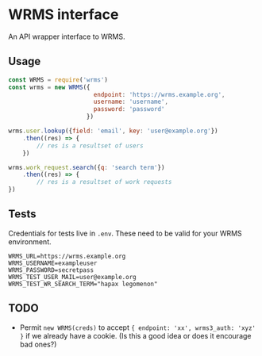 # WRMS interface

An API wrapper interface to WRMS.

## Usage

```JavaScript
const WRMS = require('wrms')
const wrms = new WRMS({
                        endpoint: 'https://wrms.example.org',
                        username: 'username',
                        password: 'password'
                      })

wrms.user.lookup({field: 'email', key: 'user@example.org'})
    .then((res) => {
        // res is a resultset of users
    })

wrms.work_request.search({q: 'search term'})
    .then((res) => {
        // res is a resultset of work requests
})
```

## Tests

Credentials for tests live in `.env`. These need to be valid for your WRMS environment.

    WRMS_URL=https://wrms.example.org
    WRMS_USERNAME=exampleuser
    WRMS_PASSWORD=secretpass
    WRMS_TEST_USER_MAIL=user@example.org
    WRMS_TEST_WR_SEARCH_TERM="hapax legomenon"

## TODO

* Permit `new WRMS(creds)` to accept `{ endpoint: 'xx', wrms3_auth: 'xyz' }` if we already have a cookie. (Is this a good idea or does it encourage bad ones?)
